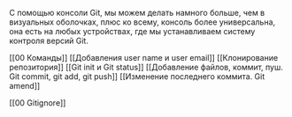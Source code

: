 С помощью консоли Git, мы можем делать намного больше, чем в визуальных оболочках, плюс ко всему, консоль более универсальна, она есть на любых устройствах, где мы устанавливаем систему контроля версий Git.

[[00 Команды]]
[[Добавления user name и user email]]
[[Клонирование репозитория]]
[[Git init и Git status]]
[[Добавление файлов, коммит, пуш. Git commit, git add, git push]]
[[Изменение последнего коммита. Git amend]]



[[00 Gitignore]]